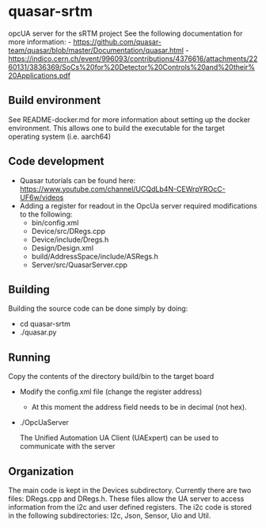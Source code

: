 # quasar-srtm

opcUA server for the sRTM project
See the following documentation for more information:
    - https://github.com/quasar-team/quasar/blob/master/Documentation/quasar.html
    - https://indico.cern.ch/event/996093/contributions/4376616/attachments/2260131/3836369/SoCs%20for%20Detector%20Controls%20and%20their%20Applications.pdf

## Build environment

See README-docker.md for more information about setting up the docker environment. This allows one to build the executable for the target operating system (i.e. aarch64)

## Code development
- Quasar tutorials can be found here: https://www.youtube.com/channel/UCQdLb4N-CEWrpYROcC-UF6w/videos
- Adding a register for readout in the OpcUa server required modifications to the following:
    - bin/config.xml
    - Device/src/DRegs.cpp
    - Device/include/Dregs.h
    - Design/Design.xml
    - build/AddressSpace/include/ASRegs.h
    - Server/src/QuasarServer.cpp

## Building
Building the source code can be done simply by doing:
  - cd quasar-srtm
  - ./quasar.py 


## Running
Copy the contents of the directory build/bin to the target board
- Modify the config.xml file (change the register address)
    - At this moment the address field needs to be in decimal (not hex).
- ./OpcUaServer

  The Unified Automation UA Client (UAExpert) can be used to communicate with the server

## Organization
  The main code is kept in the Devices subdirectory. Currently there are two files: DRegs.cpp and DRegs.h. These files allow the UA server to access information from the i2c and user defined registers. The i2c code is stored in the following subdirectories: I2c, Json, Sensor, Uio and Util.
